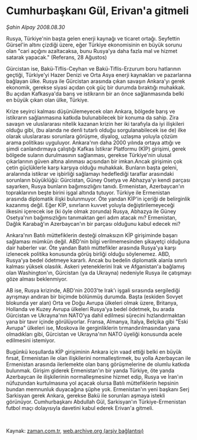 # Cumhurbaşkanı Gül, Erivan'a gitmeli

*Şahin Alpay 2008.08.30*

<tr><td class="metin" colspan="2" style="padding-top: 20px; padding-left: 5px; padding-right: 10px;">Rusya, Türkiye'nin başta gelen enerji kaynağı ve ticaret ortağı. Seyfettin Gürsel'in altını çizdiği üzere, eğer Türkiye ekonomisinin en büyük sorunu olan "cari açığını azaltacaksa, bunu Rusya'ya daha fazla mal ve hizmet satarak yapacak." (Referans, 28 Ağustos)</td></tr><tr><td class="metin" colspan="2" style="padding-top: 20px; padding-left: 5px; padding-right: 10px;"><p>Gürcistan ise, Bakü-Tiflis-Ceyhan ve Bakü-Tiflis-Erzurum boru hatlarının geçtiği, Türkiye'yi Hazer Denizi ve Orta Asya enerji kaynakları ve pazarlarına bağlayan ülke. Rusya ile Gürcistan arasında çıkan savaşın Ankara'yı gerek ekonomik, gerekse siyasi açıdan çok güç bir durumda bıraktığı muhakkak. Bu açıdan Kafkasya'da barış ve istikrarın bir an önce sağlanmasında belki en büyük çıkarı olan ülke, Türkiye. 
<p>Krize seyirci kalması düşünülemeyecek olan Ankara, bölgede barış ve istikrarın sağlanmasına katkıda bulunabilecek bir konuma da sahip. Zira savaşın ve uluslararası nitelik kazanan krizin her iki tarafıyla da iyi ilişkileri olduğu gibi, (bu alanda ne denli tutarlı olduğu sorgulanabilecek ise de) ilke olarak uluslararası sorunlara görüşme, diyalog, uzlaşma yoluyla çözüm arama politikası uyguluyor. Ankara'nın daha 2000 yılında ortaya attığı ve şimdi canlandırmaya çalıştığı Kafkas İstikrar Platformu (KİP) girişimi, gerek bölgede suların durulmasının sağlanması, gerekse Türkiye'nin ulusal çıkarlarının güven altına alınması açısından bir imkan.Ancak girişimin çok çetin güçlüklerle karşı karşıya olduğu muhakkak. Bunların başta geleni, aralarında istikrar ve işbirliği sağlamayı hedeflediği taraflar arasındaki sorunların büyüklüğü: Gürcistan, Güney Osetya ve Abhazya'yı kendi parçası sayarken, Rusya bunların bağımsızlığını tanıdı. Ermenistan, Azerbaycan'ın topraklarının beşte birini işgal altında tutuyor. Türkiye ile Ermenistan arasında diplomatik ilişki bulunmuyor. Öte yandan KİP'in içeriği de belirginlik kazanmış değil. Eğer KİP, sınırların kuvvet yoluyla değiştirilemeyeceği ilkesini içerecek ise (ki öyle olmak zorunda) Rusya, Abhazya ile Güney Osetya'nın bağımsızlığını tanımaktan geri adım atacak mı? Ermenistan, Dağlık Karabağ'ın Azerbaycan'ın bir parçası olduğunu kabul edecek mi? 
<p>Ankara'nın Batılı müttefiklerin desteği olmaksızın KİP girişiminde başarı sağlaması mümkün değil. ABD'nin bilgi verilmemesinden şikayetçi olduğuna dair haberler var. Öte yandan Batılı müttefikler arasında Rusya'ya karşı izlenecek politika konusunda görüş birliği olduğu söylenemez. ABD, Rusya'ya bedel ödetmeye kararlı. Ancak bu bedelin diplomatik alanla sınırlı kalması yüksek olasılık. Askeri yeteneklerini Irak ve Afganistan'a bağlamış olan Washington'ın, Gürcistan (ya da Ukrayna) nedeniyle Rusya ile çatışmayı göze alması beklenmiyor.
<p>AB ise, Rusya krizinde, ABD'nin 2003'te Irak'ı işgali sırasında sergilediği ayrışmayı andıran bir biçimde bölünmüş durumda. Başta (eskiden Sovyet blokunda yer alan) Orta ve Doğu Avrupa ülkeleri olmak üzere, Britanya, Hollanda ve Kuzey Avrupa ülkeleri Rusya'ya bedel ödetmek, bu arada Gürcistan ve Ukrayna'nın NATO'ya dahil edilmesi sürecini hızlandırmaktan yana bir tavır içinde görülüyorlar. Fransa, Almanya, İtalya, Belçika gibi "Eski Avrupa" ülkeleri ise, Moskova ile gerginliklerin tırmandırılmasından yana olmadıkları gibi, Gürcistan ve Ukrayna'nın NATO üyeliği konusunda acele edilmesini istemiyor.
<p>Bugünkü koşullarda KİP girişiminin Ankara için vaad ettiği belki en büyük fırsat, Ermenistan ile olan ilişkilerini normalleştirmek, bu yolla Azerbaycan ile Ermenistan arasında ilerlemekte olan barış görüşmelerine de olumlu katkıda bulunmak. Girişim giderek Ermenistan'ın bir yanda Türkiye, öte yanda Azerbaycan ile ilişkilerinin normalleşmesine hizmet edip, Rusya ve İran'ın nüfuzundan kurtulmasına yol açacak olursa Batılı müttefiklerin hepsinin bundan memnunluk duyacağına şüphe yok. Ermenistan'ın yeni başkanı Serj Sarkisyan gerek Ankara, gerekse Bakü ile sorunları aşmaya istekli görünüyor. Cumhurbaşkanı Abdullah Gül, Sarkisyan'ın Türkiye-Ermenistan futbol maçı dolayısıyla davetini kabul ederek Erivan'a gitmeli.
<p><br/></p></p></p></p></p></p></td></tr>

Kaynak: [zaman.com.tr](http://zaman.com.tr/yazar.do?yazino=731838), [web.archive.org (arşiv bağlantısı)](http://web.archive.org/web/20080915203751/http://www.zaman.com.tr:80/yazar.do?yazino=731838)
